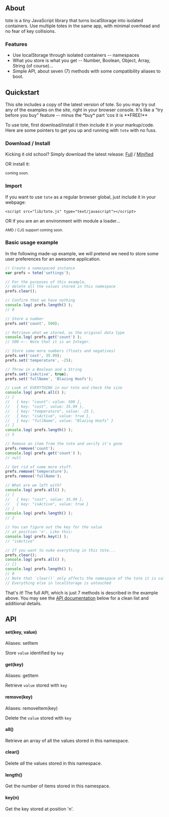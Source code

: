 <a name="about"></a>
## About

tote is a tiny JavaScript library that turns localStorage into isolated containers. 
Use multiple totes in the same app, with minimal overhead and no fear of key collisions.

### Features

- Use localStorage through isolated containers -- namespaces
- What you store is what you get -- Number, Boolean, Object, Array, String (of course)...
- Simple API, about seven (7) methods with some compatibility aliases to boot.


<a name="quickstart"></a>
## Quickstart

<p class="note note-info">
This site includes a copy of the latest version of tote. So you may try out any of the 
examples on the site, right in your browser console. It's like a "try before you buy" feature
-- minus the *buy* part 'cos it is **FREE!**
</p>

To use tote, first download/install it then include it in your markup/code.
Here are some pointers to get you up and running with `†ote` with no fuss.


### Download / Install

Kicking it old school? Simply download the latest release: <a href="dist/tote.js">Full</a>
/ <a href="dist/tote.min.js">Minified</a>

OR install it:

<small class="muted">coming soon.</small>


### Import

If you want to use `tote` as a regular browser global, just include it in your webpage:

```markup
<script src="lib/tote.js" type="text/javascript"></script>
```

OR if you are an an environment with module a loader...

<small class="muted">AMD / CJS support coming soon.</small>


### Basic usage example

In the following made-up example, we will pretend we need to store some user preferences
for an awesome application.

```javascript
// Create a namespaced instance
var prefs = tote('settings');

// For the purposes of this example,
// delete all the values stored in this namespace
prefs.clear();

// Confirm that we have nothing
console.log( prefs.length() );
// 0

// Store a number
prefs.set('count', 500);

// Retrieve what we stored, as the original data type
console.log( prefs.get('count') );
// 500 <-- Note that it is an Integer.

// Store some more numbers (floats and negatives)
prefs.set('cost', 35.99);
prefs.set('temperature', -25);

// Throw in a Boolean and a String
prefs.set('isActive', true);
prefs.set('fullName', 'Blazing Hoofs');

// Look at EVERYTHING in our tote and check the size
console.log( prefs.all() );
// [
//   { key: "count": value: 500 }, 
//   { key: "cost", value: 35.99 }, 
//   { key: "temperature", value: -25 }, 
//   { key: "isActive", value: true }, 
//   { key: "fullName", value: "Blazing Hoofs" } 
// ] 
console.log( prefs.length() );
// 5

// Remove an item from the tote and verify it's gone
prefs.remove('count');
console.log( prefs.get('count') );
// null

// Get rid of some more stuff.
prefs.remove('temperature');
prefs.remove('fullName');

// What are we left with?
console.log( prefs.all() );
// [
//   { key: "cost", value: 35.99 }, 
//   { key: "isActive", value: true }
// ]
console.log( prefs.length() );
// 2

// You can figure out the key for the value 
// at position 'n'. Like this:
console.log( prefs.key(1) );
// "isActive" 

// If you want to nuke everything in this tote...
prefs.clear();
console.log( prefs.all() );
// []
console.log( prefs.length() );
// 0 
// Note that `clear()` only affects the namespace of the tote it is called on. 
// Everything else in localStorage is untouched
```

That's it! The full API, which is just 7 methods is described in the example above.
You may see the [API documentation](#api) below for a clean list and additional details.


<a name="api"></a>
## API

#### set(key, value)

Aliases: setItem

Store `value` identified by `key`

#### get(key)

Aliases: getItem

Retrieve `value` stored with `key`

#### remove(key)

Aliases: removeItem(key)

Delete the `value` stored with `key`

#### all()

Retrieve an array of all the values stored in this namespace.

#### clear()

Delete *all* the values stored in this namespace.

#### length()

Get the number of items stored in this namespace.

#### key(n)

Get the key stored at position 'n'.

